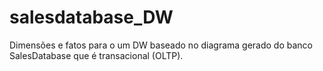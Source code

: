 # salesdatabase_DW
Dimensões e fatos para o um DW baseado no diagrama gerado do banco SalesDatabase que é transacional (OLTP).
